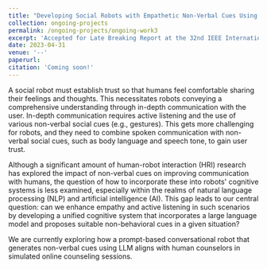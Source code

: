 ```yaml
---
title: "Developing Social Robots with Empathetic Non-Verbal Cues Using Large Language Models"
collection: ongoing-projects
permalink: /ongoing-projects/ongoing-work3
excerpt: 'Accepted for Late Breaking Report at the 32nd IEEE International Conference on Robot and Human Interactive Communication (RO-MAN 2023).'
date: 2023-04-31
venue: '--'
paperurl:
citation: 'Coming soon!'
---
```


A social robot must establish trust so that humans feel comfortable sharing their feelings and thoughts. This necessitates robots conveying a comprehensive understanding through in-depth communication with the user. In-depth communication requires active listening and the use of various non-verbal social cues (e.g., gestures). This gets more challenging for robots, and they need to combine spoken communication with non-verbal social cues, such as body language and speech tone, to gain user trust. 

Although a significant amount of human-robot interaction (HRI) research has explored the impact of non-verbal cues on improving communication with humans, the question of how to incorporate these into robots' cognitive systems is less examined, especially within the realms of natural language processing (NLP) and artificial intelligence (AI). This gap leads to our central question: can we enhance empathy and active listening in such scenarios by developing a unified cognitive system that incorporates a large language model and proposes suitable non-behavioral cues in a given situation? 

We are currently exploring how a prompt-based conversational robot that generates non-verbal cues using LLM aligns with human counselors in simulated online counseling sessions. 